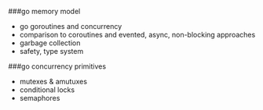 ###go memory model

- go goroutines and concurrency
- comparison to coroutines and evented, async, non-blocking approaches
- garbage collection
- safety, type system

###go concurrency primitives

- mutexes & amutuxes
- conditional locks
- semaphores
